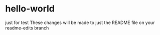 # hello-world
just for test
These changes will be made to just the README file on your readme-edits branch
